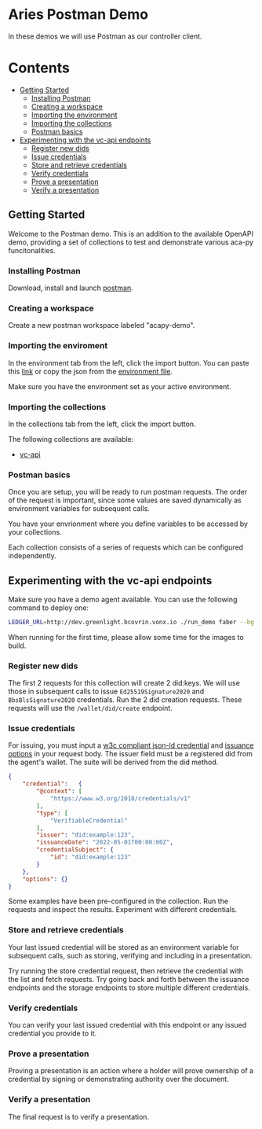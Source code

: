 # Aries Postman Demo <!-- omit in toc -->

In these demos we will use Postman as our controller client.

# Contents <!-- omit in toc -->

- [Getting Started](#getting-started)
    - [Installing Postman](#install-postman)
    - [Creating a workspace](#create-workspace)
    - [Importing the environment](#import-environment)
    - [Importing the collections](#import-collections)
    - [Postman basics](#postman-basics)
- [Experimenting with the vc-api endpoints](#vc-api)
    - [Register new dids](#register-dids)
    - [Issue credentials](#issue-credentials)
    - [Store and retrieve credentials](#store-credentials)
    - [Verify credentials](#verify-credentials)
    - [Prove a presentation](#prove-presentation)
    - [Verify a presentation](#verify-presentation)

## Getting Started
Welcome to the Postman demo. This is an addition to the available OpenAPI demo, providing a set of collections to test and demonstrate various aca-py funcitonalities.

### Installing Postman
Download, install and launch [postman](https://www.postman.com/downloads/).

### Creating a workspace
Create a new postman workspace labeled "acapy-demo".

### Importing the enviroment
In the environment tab from the left, click the import button. You can paste this [link](https://raw.githubusercontent.com/hyperledger/aries-cloudagent-python/main/demo/postman/environment.json) or copy the json from the [environment file](./postman/environment.json).

Make sure you have the environment set as your active environment.

### Importing the collections
In the collections tab from the left, click the import button.

The following collections are available:
- [vc-api](https://raw.githubusercontent.com/hyperledger/aries-cloudagent-python/main/demo/postman/collections/vc-api.json)

### Postman basics
Once you are setup, you will be ready to run postman requests. The order of the request is important, since some values are saved dynamically as environment variables for subsequent calls. 

You have your envrionment where you define variables to be accessed by your collections.

Each collection consists of a series of requests which can be configured independently.

## Experimenting with the vc-api endpoints

Make sure you have a demo agent available. You can use the following command to deploy one:
```bash
LEDGER_URL=http://dev.greenlight.bcovrin.vonx.io ./run_demo faber --bg
```

When running for the first time, please allow some time for the images to build.

### Register new dids
The first 2 requests for this collection will create 2 did:keys. We will use those in subsequent calls to issue `Ed25519Signature2020` and `BbsBlsSignature2020` credentials.
Run the 2 did creation requests. These requests will use the `/wallet/did/create` endpoint.

### Issue credentials
For issuing, you must input a [w3c compliant json-ld credential](https://www.w3.org/TR/vc-data-model/) and [issuance options](https://w3c-ccg.github.io/vc-api/#issue-credential) in your request body. The issuer field must be a registered did from the agent's wallet. The suite will be derived from the did method.
```json
{
    "credential":   { 
        "@context": [
            "https://www.w3.org/2018/credentials/v1"
        ],
        "type": [
            "VerifiableCredential"
        ],
        "issuer": "did:example:123",
        "issuanceDate": "2022-05-01T00:00:00Z",
        "credentialSubject": {
            "id": "did:example:123"
        }
    },
    "options": {}
}
```

Some examples have been pre-configured in the collection. Run the requests and inspect the results. Experiment with different credentials.

### Store and retrieve credentials
Your last issued credential will be stored as an environment variable for subsequent calls, such as storing, verifying and including in a presentation.

Try running the store credential request, then retrieve the credential with the list and fetch requests. Try going back and forth between the issuance endpoints and the storage endpoints to store multiple different credentials.

### Verify credentials
You can verify your last issued credential with this endpoint or any issued credential you provide to it.

### Prove a presentation
Proving a presentation is an action where a holder will prove ownership of a credential by signing or demonstrating authority over the document.

### Verify a presentation
The final request is to verify a presentation.
